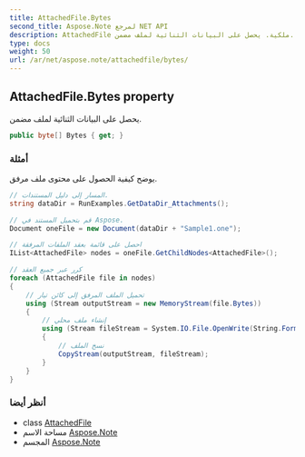 ```yaml
---
title: AttachedFile.Bytes
second_title: Aspose.Note لمرجع NET API
description: AttachedFile ملكية. يحصل على البيانات الثنائية لملف مضمن.
type: docs
weight: 50
url: /ar/net/aspose.note/attachedfile/bytes/
---
```

## AttachedFile.Bytes property

يحصل على البيانات الثنائية لملف مضمن.

```csharp
public byte[] Bytes { get; }
```

### أمثلة

يوضح كيفية الحصول على محتوى ملف مرفق.

```csharp
// المسار إلى دليل المستندات.
string dataDir = RunExamples.GetDataDir_Attachments();

// قم بتحميل المستند في Aspose.
Document oneFile = new Document(dataDir + "Sample1.one");

// احصل على قائمة بعقد الملفات المرفقة
IList<AttachedFile> nodes = oneFile.GetChildNodes<AttachedFile>();

// كرر عبر جميع العقد
foreach (AttachedFile file in nodes)
{
    // تحميل الملف المرفق إلى كائن تيار
    using (Stream outputStream = new MemoryStream(file.Bytes))
    {
        // إنشاء ملف محلي
        using (Stream fileStream = System.IO.File.OpenWrite(String.Format(dataDir + file.FileName)))
        {
            // نسخ الملف
            CopyStream(outputStream, fileStream);
        }
    }
}
```

### أنظر أيضا

* class [AttachedFile](../)
* مساحة الاسم [Aspose.Note](../../attachedfile/)
* المجسم [Aspose.Note](../../../)


